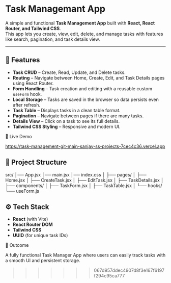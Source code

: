 
# Task Managemant App  

A simple and functional **Task Management App** built with **React, React Router, and Tailwind CSS**.  
This app lets you create, view, edit, delete, and manage tasks with features like search, pagination, and task details view.  

---

## 🚀 Features
- **Task CRUD** – Create, Read, Update, and Delete tasks.  
- **Routing** – Navigate between Home, Create, Edit, and Task Details pages using React Router.  
- **Form Handling** – Task creation and editing with a reusable custom `useForm` hook.  
- **Local Storage** – Tasks are saved in the browser so data persists even after refresh.  
- **Task Table** – Displays tasks in a clean table format.  
- **Pagination** – Navigate between pages if there are many tasks.  
- **Details View** – Click on a task to see its full details.  
- **Tailwind CSS Styling** – Responsive and modern UI.  


🔗 Live Demo

https://task-management-git-main-sanjay-ss-projects-7cec4c36.vercel.app


## 📂 Project Structure
src/
│── App.jsx
│── main.jsx
│── index.css
│
├── pages/
│ ├── Home.jsx
│ ├── CreateTask.jsx
│ ├── EditTask.jsx
│ ├── TaskDetails.jsx
│
├── components/
│ ├── TaskForm.jsx
│ ├── TaskTable.jsx
│
└── hooks/
└── useForm.js
## ⚙️ Tech Stack
- **React** (with Vite)  
- **React Router DOM**  
- **Tailwind CSS**  
- **UUID** (for unique task IDs)  

🎯 Outcome

A fully functional Task Manager App where users can easily track tasks with a smooth UI and persistent storage.
>>>>>>> 067d957ddec4907d8f3e167f6197f294c95ca777
